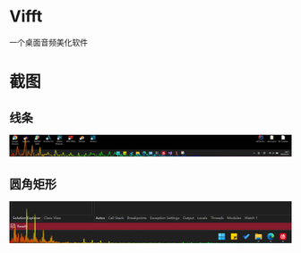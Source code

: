 # Vifft
一个桌面音频美化软件
# 截图
## 线条
![rounded_rect](./Resource/Image/Screenshot/line.png)
## 圆角矩形
![rounded_rect](./Resource/Image/Screenshot/rounded_rect.png)